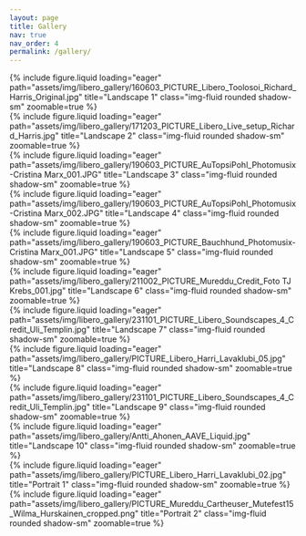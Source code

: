 ```yaml
---
layout: page
title: Gallery
nav: true
nav_order: 4
permalink: /gallery/
---
```



<!-- Gallery -->
<div class="container">
  <div class="row">
    <!-- Landscape Images -->
    <div class="col-lg-4 col-md-6 mb-4">
      {% include figure.liquid loading="eager" path="assets/img/libero_gallery/160603_PICTURE_Libero_Toolosoi_Richard_Harris_Original.jpg" title="Landscape 1" class="img-fluid rounded shadow-sm" zoomable=true %}
    </div>
    <div class="col-lg-4 col-md-6 mb-4">
      {% include figure.liquid loading="eager" path="assets/img/libero_gallery/171203_PICTURE_Libero_Live_setup_Richard_Harris.jpg" title="Landscape 2" class="img-fluid rounded shadow-sm" zoomable=true %}
    </div>
    <div class="col-lg-4 col-md-6 mb-4">
      {% include figure.liquid loading="eager" path="assets/img/libero_gallery/190603_PICTURE_AuTopsiPohl_Photomusix-Cristina Marx_001.JPG" title="Landscape 3" class="img-fluid rounded shadow-sm" zoomable=true %}
    </div>
    <div class="col-lg-4 col-md-6 mb-4">
      {% include figure.liquid loading="eager" path="assets/img/libero_gallery/190603_PICTURE_AuTopsiPohl_Photomusix-Cristina Marx_002.JPG" title="Landscape 4" class="img-fluid rounded shadow-sm" zoomable=true %}
    </div>
    <div class="col-lg-4 col-md-6 mb-4">
      {% include figure.liquid loading="eager" path="assets/img/libero_gallery/190603_PICTURE_Bauchhund_Photomusix-Cristina Marx_001.JPG" title="Landscape 5" class="img-fluid rounded shadow-sm" zoomable=true %}
    </div>
    <div class="col-lg-4 col-md-6 mb-4">
      {% include figure.liquid loading="eager" path="assets/img/libero_gallery/211002_PICTURE_Mureddu_Credit_Foto TJ Krebs_001.jpg" title="Landscape 6" class="img-fluid rounded shadow-sm" zoomable=true %}
    </div>
    <div class="col-lg-4 col-md-6 mb-4">
      {% include figure.liquid loading="eager" path="assets/img/libero_gallery/231101_PICTURE_Libero_Soundscapes_4_Credit_Uli_Templin.jpg" title="Landscape 7" class="img-fluid rounded shadow-sm" zoomable=true %}
    </div>
    <div class="col-lg-4 col-md-6 mb-4">
      {% include figure.liquid loading="eager" path="assets/img/libero_gallery/PICTURE_Libero_Harri_Lavaklubi_05.jpg" title="Landscape 8" class="img-fluid rounded shadow-sm" zoomable=true %}
    </div>
    <div class="col-lg-4 col-md-6 mb-4">
      {% include figure.liquid loading="eager" path="assets/img/libero_gallery/231101_PICTURE_Libero_Soundscapes_4_Credit_Uli_Templin.jpg" title="Landscape 9" class="img-fluid rounded shadow-sm" zoomable=true %}
    </div>
    <div class="col-lg-4 col-md-6 mb-4">
      {% include figure.liquid loading="eager" path="assets/img/libero_gallery/Antti_Ahonen_AAVE_Liquid.jpg" title="Landscape 10" class="img-fluid rounded shadow-sm" zoomable=true %}
    </div>
    <!-- Portrait Images -->
    <div class="col-lg-4 col-md-6 mb-4">
      {% include figure.liquid loading="eager" path="assets/img/libero_gallery/PICTURE_Libero_Harri_Lavaklubi_02.jpg" title="Portrait 1" class="img-fluid rounded shadow-sm" zoomable=true %}
    </div>
    <div class="col-lg-4 col-md-6 mb-4">
      {% include figure.liquid loading="eager" path="assets/img/libero_gallery/PICTURE_Mureddu_Cartheuser_Mutefest15_Wilma_Hurskainen_cropped.png" title="Portrait 2" class="img-fluid rounded shadow-sm" zoomable=true %}
    </div>
  </div>
</div>
<!-- Gallery -->









<!-- Gallery https://mdbootstrap.com/docs/standard/extended/gallery/ -->
<!--<div class="row">
  <div class="col-lg-4 col-md-12 mb-4 mb-lg-0">
    <img
      src="https://mdbcdn.b-cdn.net/img/Photos/Horizontal/Nature/4-col/img%20(73).webp"
      class="w-100 shadow-1-strong rounded mb-4"
      alt="Boat on Calm Water"
    />
    <img
      src="https://mdbcdn.b-cdn.net/img/Photos/Vertical/mountain1.webp"
      class="w-100 shadow-1-strong rounded mb-4"
      alt="Wintry Mountain Landscape"
    />
  </div>
  <div class="col-lg-4 mb-4 mb-lg-0">
    <img
      src="https://mdbcdn.b-cdn.net/img/Photos/Vertical/mountain2.webp"
      class="w-100 shadow-1-strong rounded mb-4"
      alt="Mountains in the Clouds"
    />
    <img
      src="https://mdbcdn.b-cdn.net/img/Photos/Horizontal/Nature/4-col/img%20(73).webp"
      class="w-100 shadow-1-strong rounded mb-4"
      alt="Boat on Calm Water"
    />
  </div>
  <div class="col-lg-4 mb-4 mb-lg-0">
    <img
      src="https://mdbcdn.b-cdn.net/img/Photos/Horizontal/Nature/4-col/img%20(18).webp"
      class="w-100 shadow-1-strong rounded mb-4"
      alt="Waves at Sea"
    />
    <img
      src="https://mdbcdn.b-cdn.net/img/Photos/Vertical/mountain3.webp"
      class="w-100 shadow-1-strong rounded mb-4"
      alt="Yosemite National Park"
    />
  </div>
</div>-->
<!-- Gallery -->


